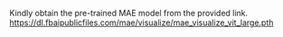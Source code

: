 Kindly obtain the pre-trained MAE model from the provided link.  
https://dl.fbaipublicfiles.com/mae/visualize/mae_visualize_vit_large.pth